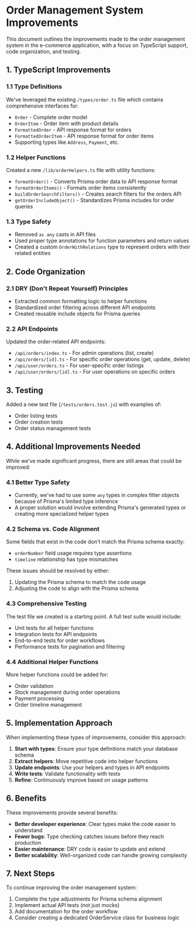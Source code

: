 # Order Management System Improvements

This document outlines the improvements made to the order management system in the e-commerce application, with a focus on TypeScript support, code organization, and testing.

## 1. TypeScript Improvements

### 1.1 Type Definitions

We've leveraged the existing `/types/order.ts` file which contains comprehensive interfaces for:

- `Order` - Complete order model
- `OrderItem` - Order item with product details
- `FormattedOrder` - API response format for orders
- `FormattedOrderItem` - API response format for order items
- Supporting types like `Address`, `Payment`, etc.

### 1.2 Helper Functions

Created a new `/lib/orderHelpers.ts` file with utility functions:

- `formatOrder()` - Converts Prisma order data to API response format
- `formatOrderItems()` - Formats order items consistently
- `buildOrderSearchFilters()` - Creates search filters for the orders API
- `getOrderIncludeObject()` - Standardizes Prisma includes for order queries

### 1.3 Type Safety

- Removed `as any` casts in API files
- Used proper type annotations for function parameters and return values
- Created a custom `OrderWithRelations` type to represent orders with their related entities

## 2. Code Organization

### 2.1 DRY (Don't Repeat Yourself) Principles

- Extracted common formatting logic to helper functions
- Standardized order filtering across different API endpoints
- Created reusable include objects for Prisma queries

### 2.2 API Endpoints

Updated the order-related API endpoints:

- `/api/orders/index.ts` - For admin operations (list, create)
- `/api/orders/[id].ts` - For specific order operations (get, update, delete)
- `/api/user/orders.ts` - For user-specific order listings
- `/api/user/orders/[id].ts` - For user operations on specific orders

## 3. Testing

Added a new test file (`/tests/orders.test.js`) with examples of:

- Order listing tests
- Order creation tests
- Order status management tests

## 4. Additional Improvements Needed

While we've made significant progress, there are still areas that could be improved:

### 4.1 Better Type Safety

- Currently, we've had to use some `any` types in complex filter objects because of Prisma's limited type inference
- A proper solution would involve extending Prisma's generated types or creating more specialized helper types

### 4.2 Schema vs. Code Alignment

Some fields that exist in the code don't match the Prisma schema exactly:
- `orderNumber` field usage requires type assertions
- `timeline` relationship has type mismatches

These issues should be resolved by either:
1. Updating the Prisma schema to match the code usage
2. Adjusting the code to align with the Prisma schema

### 4.3 Comprehensive Testing

The test file we created is a starting point. A full test suite would include:

- Unit tests for all helper functions
- Integration tests for API endpoints
- End-to-end tests for order workflows
- Performance tests for pagination and filtering

### 4.4 Additional Helper Functions

More helper functions could be added for:

- Order validation
- Stock management during order operations
- Payment processing
- Order timeline management

## 5. Implementation Approach

When implementing these types of improvements, consider this approach:

1. **Start with types**: Ensure your type definitions match your database schema
2. **Extract helpers**: Move repetitive code into helper functions
3. **Update endpoints**: Use your helpers and types in API endpoints
4. **Write tests**: Validate functionality with tests
5. **Refine**: Continuously improve based on usage patterns

## 6. Benefits

These improvements provide several benefits:

- **Better developer experience**: Clear types make the code easier to understand
- **Fewer bugs**: Type checking catches issues before they reach production
- **Easier maintenance**: DRY code is easier to update and extend
- **Better scalability**: Well-organized code can handle growing complexity

## 7. Next Steps

To continue improving the order management system:

1. Complete the type adjustments for Prisma schema alignment
2. Implement actual API tests (not just mocks)
3. Add documentation for the order workflow
4. Consider creating a dedicated OrderService class for business logic 